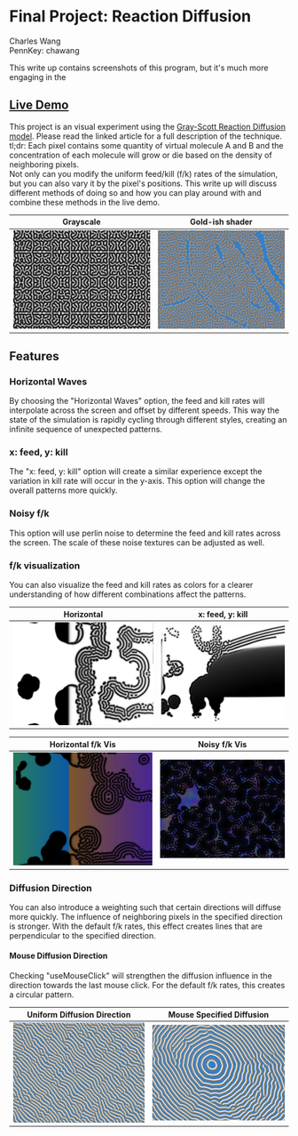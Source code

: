 
# Final Project: Reaction Diffusion

Charles Wang\
PennKey: chawang

This write up contains screenshots of this program, but it's much more engaging in the 

## [Live Demo](http://charlesliwang.com/Reaction-Diffusion/)

This project is an visual experiment using the [Gray-Scott Reaction Diffusion model](http://www.karlsims.com/rd.html). Please read the linked article for a full description of the technique. \
tl;dr: Each pixel contains some quantity of virtual molecule A and B and the concentration of each molecule will grow or die based on the density of neighboring pixels.\
Not only can you modify the uniform feed/kill (f/k) rates of the simulation, but you can also vary it by the pixel's positions. This write up will discuss different methods of doing so and how you can play around with and combine these methods in the live demo.


| Grayscale        | Gold-ish shader           |
| ------------- |-------------|
| ![](img/grid.png)      | ![](img/gold.png)

## Features

### Horizontal Waves 
By choosing the "Horizontal Waves" option, the feed and kill rates will interpolate across the screen and offset by different speeds. This way the state of the simulation is rapidly cycling through different styles, creating an infinite sequence of unexpected patterns.

### x: feed, y: kill
The "x: feed, y: kill" option will create a similar experience except the variation in kill rate will occur in the y-axis. This option will change the overall patterns more quickly.

### Noisy f/k
This option will use perlin noise to determine the feed and kill rates across the screen. The scale of these noise textures can be adjusted as well. 

### f/k visualization

You can also visualize the feed and kill rates as colors for a clearer understanding of how different combinations affect the patterns.

| Horizontal        | x: feed, y: kill            |
| ------------- |-------------|
| ![](img/horizontal.png)      | ![](img/xy.png)



| Horizontal f/k Vis        | Noisy f/k Vis           |
| ------------- |-------------|
| ![](img/fkvis.png)      | ![](img/noisyfk.png)

### Diffusion Direction
You can also introduce a weighting such that certain directions will diffuse more quickly. The influence of neighboring pixels in the specified direction is stronger. With the default f/k rates, this effect creates lines that are perpendicular to the specified direction.

#### Mouse Diffusion Direction
Checking "useMouseClick" will strengthen the diffusion influence in the direction towards the last mouse click. For the default f/k rates, this creates a circular pattern.

| Uniform Diffusion Direction        | Mouse Specified Diffusion           |
| ------------- |-------------|
| ![](img/uniformdir.png)      | ![](img/mousedir.png)

